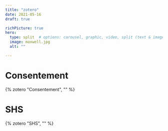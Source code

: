 ```yaml
---
title: "zotero"
date: 2021-05-16
draft: true

richPicture: true
hero:
  type: split  # options: carousel, graphic, video, split (text & image)
  image: maxwell.jpg
  alt: ""

---
```


# Consentement


{% zotero "Consentement",  "" %}


# SHS

{% zotero "SHS",  "" %}


